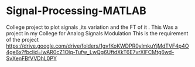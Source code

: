 # Signal-Processing-MATLAB
College project to plot signals ,its variation and the FT of it .
This Was a project in my College for Analog Signals Modulation 
This is the requirement of the project 
https://drive.google.com/drive/folders/1gvfKoKWDPR0ylmkuYjMdTVF4p4O4ge6x?fbclid=IwAR0cZ1Olq-Tufw_LwQg6UftdXkT6E7vrXlFCMtg6wd-SvXenFBfVVDhL0PY
